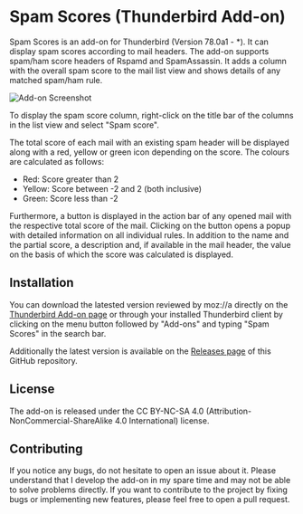 # Spam Scores (Thunderbird Add-on)

Spam Scores is an add-on for Thunderbird (Version 78.0a1 - *). It can display spam scores according to mail headers. The add-on supports spam/ham score headers of Rspamd and SpamAssassin. It adds a column with the overall spam score to the mail list view and shows details of any matched spam/ham rule.

![Add-on Screenshot](https://raw.githubusercontent.com/friedPotat0/Spam-Scores/master/images/screenshot.jpg)

To display the spam score column, right-click on the title bar of the columns in the list view and select "Spam score".

The total score of each mail with an existing spam header will be displayed along with a red, yellow or green icon depending on the score. The colours are calculated as follows:
<ul>
<li>Red: Score greater than 2</li>
<li>Yellow: Score between -2 and 2 (both inclusive)</li>
<li>Green: Score less than -2</li>
</ul>

Furthermore, a button is displayed in the action bar of any opened mail with the respective total score of the mail. Clicking on the button opens a popup with detailed information on all individual rules. In addition to the name and the partial score, a description and, if available in the mail header, the value on the basis of which the score was calculated is displayed.

## Installation

You can download the latested version reviewed by moz://a directly on the [Thunderbird Add-on page](https://addons.thunderbird.net/de/thunderbird/addon/spam-scores/) or through your installed Thunderbird client by clicking on the menu button followed by "Add-ons" and typing "Spam Scores" in the search bar.

Additionally the latest version is available on the [Releases page](https://github.com/friedPotat0/Spam-Scores/releases) of this GitHub repository.

## License

The add-on is released under the CC BY-NC-SA 4.0 (Attribution-NonCommercial-ShareAlike 4.0 International) license.

## Contributing

If you notice any bugs, do not hesitate to open an issue about it. Please understand that I develop the add-on in my spare time and may not be able to solve problems directly. If you want to contribute to the project by fixing bugs or implementing new features, please feel free to open a pull request.

